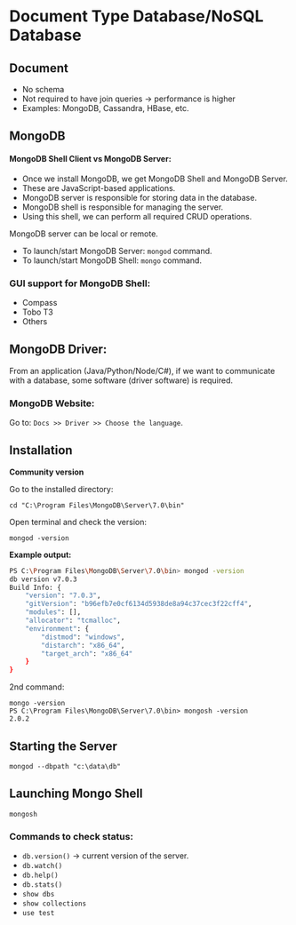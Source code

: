 
# Document Type Database/NoSQL Database

## Document
- No schema
- Not required to have join queries → performance is higher
- Examples: MongoDB, Cassandra, HBase, etc.

## MongoDB
#### MongoDB Shell Client vs MongoDB Server:
- Once we install MongoDB, we get MongoDB Shell and MongoDB Server.
- These are JavaScript-based applications.
- MongoDB server is responsible for storing data in the database.
- MongoDB shell is responsible for managing the server.
- Using this shell, we can perform all required CRUD operations.

MongoDB server can be local or remote.

- To launch/start MongoDB Server: `mongod` command.
- To launch/start MongoDB Shell: `mongo` command.

### GUI support for MongoDB Shell:
- Compass
- Tobo T3
- Others

## MongoDB Driver:
From an application (Java/Python/Node/C#), if we want to communicate with a database, some software (driver software) is required.

### MongoDB Website:
Go to: `Docs >> Driver >> Choose the language`.

## Installation
**Community version**

Go to the installed directory:

```
cd "C:\Program Files\MongoDB\Server\7.0\bin"
```

Open terminal and check the version:

```
mongod -version
```
**Example output:**
```bash
PS C:\Program Files\MongoDB\Server\7.0\bin> mongod -version
db version v7.0.3
Build Info: {
    "version": "7.0.3",
    "gitVersion": "b96efb7e0cf6134d5938de8a94c37cec3f22cff4",
    "modules": [],
    "allocator": "tcmalloc",
    "environment": {
        "distmod": "windows",
        "distarch": "x86_64",
        "target_arch": "x86_64"
    }
}
```

2nd command:
```
mongo -version
PS C:\Program Files\MongoDB\Server\7.0\bin> mongosh -version
2.0.2
```

## Starting the Server
```
mongod --dbpath "c:\data\db"
```

## Launching Mongo Shell
```
mongosh
```

### Commands to check status:
- `db.version()` → current version of the server.
- `db.watch()`
- `db.help()`
- `db.stats()`
- `show dbs`
- `show collections`
- `use test`
